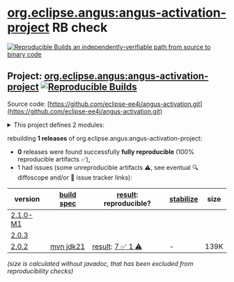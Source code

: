 [org.eclipse.angus:angus-activation-project](https://central.sonatype.com/artifact/org.eclipse.angus/angus-activation-project/versions) RB check
=======

[![Reproducible Builds](https://reproducible-builds.org/images/logos/rb.svg) an independently-verifiable path from source to binary code](https://reproducible-builds.org/)

## Project: [org.eclipse.angus:angus-activation-project](https://central.sonatype.com/artifact/org.eclipse.angus/angus-activation-project/versions) [![Reproducible Builds](https://img.shields.io/endpoint?url=https://raw.githubusercontent.com/jvm-repo-rebuild/reproducible-central/master/content/org/eclipse/angus/activation/badge.json)](https://github.com/jvm-repo-rebuild/reproducible-central/blob/master/content/org/eclipse/angus/activation/README.md)

Source code: [https://github.com/eclipse-ee4j/angus-activation.git](https://github.com/eclipse-ee4j/angus-activation.git)

<details><summary>This project defines 2 modules:</summary>

* [org.eclipse.angus:angus-activation](https://central.sonatype.com/artifact/org.eclipse.angus/angus-activation/overview)
* [org.eclipse.angus:angus-activation-project](https://central.sonatype.com/artifact/org.eclipse.angus/angus-activation-project/overview)
</details>

rebuilding **1 releases** of org.eclipse.angus:angus-activation-project:
- **0** releases were found successfully **fully reproducible** (100% reproducible artifacts :white_check_mark:),
- 1 had issues (some unreproducible artifacts :warning:, see eventual :mag: diffoscope and/or :memo: issue tracker links):

| version | [build spec](/BUILDSPEC.md) | [result](https://reproducible-builds.org/docs/jvm/): reproducible? | [stabilize](https://github.com/google/oss-rebuild/blob/main/cmd/stabilize/README.md) | size |
| -- | --------- | ------ | ------ | -- |
| [2.1.0-M1](https://central.sonatype.com/artifact/org.eclipse.angus/angus-activation-project/2.1.0-M1/pom) | | | |
| [2.0.3](https://central.sonatype.com/artifact/org.eclipse.angus/angus-activation-project/2.0.3/pom) | | | |
| [2.0.2](https://central.sonatype.com/artifact/org.eclipse.angus/angus-activation-project/2.0.2/pom) | [mvn jdk21](angus-activation-2.0.2.buildspec) | [result](angus-activation-project-2.0.2.buildinfo): [7 :white_check_mark:  1 :warning:](angus-activation-project-2.0.2.buildcompare) | - | 139K |

<i>(size is calculated without javadoc, that has been excluded from reproducibility checks)</i>
